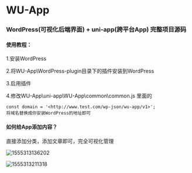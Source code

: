 # WU-App
### WordPress(可视化后端界面) + uni-app(跨平台App) 完整项目源码
#### 使用教程：

1.安装WordPress

2.将WU-App\WordPress-plugin目录下的插件安装到WordPress

3.启用插件

4.修改WU-App\uni-app\WU-App\common\common.js 里面的

```
const domain = '<http://www.test.com/wp-json/wu-app/v1>';
将域名替换成你安装WordPress的地址即可
```

#### 如何给App添加内容？

直接添加分类，添加文章即可，完全可视化管理

![1555313136202](https://github.com/bawangxx/WU-App/blob/master/img/1555313136202.png)

![1555313211318](https://github.com/bawangxx/WU-App/blob/master/img/1555313211318.png)



